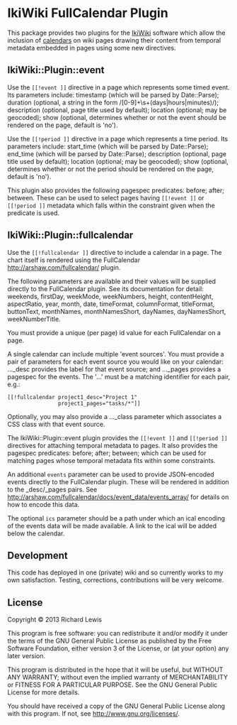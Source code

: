 # IkiWiki FullCalendar Plugin

This package provides two plugins for the
[IkiWiki](http://ikiwiki.info/) software which allow the inclusion of
[calendars](http://arshaw.com/fullcalendar/) on wiki pages drawing
their content from temporal metadata embedded in pages using some new
directives.

## IkiWiki::Plugin::event

Use the `[[!event ]]` directive in a page which represents some timed
event. Its parameters include: timestamp (which will be parsed by
Date::Parse); duration (optional, a string in the form
/[0-9]+\s+(days|hours|minutes)/); description (optional, page title
used by default); location (optional; may be geocoded); show
(optional, determines whether or not the event should be rendered on
the page, default is 'no').

Use the `[[!period ]]` directive in a page which represents a time
period. Its parameters include: start_time (which will be parsed by
Date::Parse); end_time (which will be parsed by Date::Parse);
description (optional, page title used by default); location
(optional; may be geocoded); show (optional, determines whether or not
the period should be rendered on the page, default is 'no').

This plugin also provides the following pagespec predicates: before;
after; between. These can be used to select pages having `[[!event ]]`
or `[[!period ]]` metadata which falls within the constraint given
when the predicate is used.

## IkiWiki::Plugin::fullcalendar

Use the `[[!fullcalendar ]]` directive to include a calendar in a
page. The chart itself is rendered using the FullCalendar
<http://arshaw.com/fullcalendar/> plugin.

The following parameters are available and their values will be
supplied directly to the FullCalendar plugin. See its documentation
for detail: weekends, firstDay, weekMode, weekNumbers, height,
contentHeight, aspectRatio, year, month, date, timeFormat,
columnFormat, titleFormat, buttonText, monthNames, monthNamesShort,
dayNames, dayNamesShort, weekNumberTitle.

You must provide a unique (per page) id value for each FullCalendar
on a page.

A single calendar can include multiple 'event sources'. You must
provide a pair of parameters for each event source you would like on
your calendar: ..._desc provides the label for that event source;
and ..._pages provides a pagespec for the events. The '...'  must be
a matching identifier for each pair, e.g.:

    [[!fullcalendar project1_desc="Project 1"
                    project1_pages="tasks/*"]]

Optionally, you may also provide a ..._class parameter which
associates a CSS class with that event source.

The IkiWiki::Plugin::event plugin provides the `[[!event ]]` and
`[[!period ]]` directives for attaching temporal metadata to pages. It
also provides the pagespec predicates: before; after; between; which
can be used for matching pages whose temporal metadata fits within
some constraints.

An additional `events` parameter can be used to provide JSON-encoded
events directly to the FullCalendar plugin. These will be rendered
in addition to the _desc/_pages pairs. See
<http://arshaw.com/fullcalendar/docs/event_data/events_array/> for
details on how to encode this data.

The optional `ics` parameter should be a path under which an ical
encoding of the events data will be made available. A link to the
ical will be added below the calendar.

## Development

This code has deployed in one (private) wiki and so currently works to
my own satisfaction. Testing, corrections, contributions will be very
welcome.

## License

Copyright © 2013 Richard Lewis

This program is free software: you can redistribute it and/or modify
it under the terms of the GNU General Public License as published by
the Free Software Foundation, either version 3 of the License, or (at
your option) any later version.

This program is distributed in the hope that it will be useful, but
WITHOUT ANY WARRANTY; without even the implied warranty of
MERCHANTABILITY or FITNESS FOR A PARTICULAR PURPOSE.  See the GNU
General Public License for more details.

You should have received a copy of the GNU General Public License
along with this program.  If not, see <http://www.gnu.org/licenses/>.
